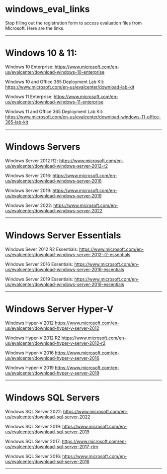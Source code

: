 # windows_eval_links
Stop filling out the registration form to access evaluation files from Microsoft. Here are the links.


---
# Windows 10 & 11:

Windows 10 Enterprise:
https://www.microsoft.com/en-us/evalcenter/download-windows-10-enterprise

Windows 10 and Office 365 Deployment Lab Kit:
https://www.microsoft.com/en-us/evalcenter/download-lab-kit

Windows 11 Enterprise:
https://www.microsoft.com/en-us/evalcenter/download-windows-11-enterprise

Windows 11 and Office 365 Deployment Lab Kit:
https://www.microsoft.com/en-us/evalcenter/download-windows-11-office-365-lab-kit

---
# Windows Servers

Windows Server 2012 R2: 
https://www.microsoft.com/en-us/evalcenter/download-windows-server-2012-r2

Windows Server 2016:
https://www.microsoft.com/en-us/evalcenter/download-windows-server-2016

Windows Server 2019:
https://www.microsoft.com/en-us/evalcenter/download-windows-server-2019

Windows Server 2022:
https://www.microsoft.com/en-us/evalcenter/download-windows-server-2022

---
# Windows Server Essentials

Windows Sever 2012 R2 Essentials:
https://www.microsoft.com/en-us/evalcenter/download-windows-server-2012-r2-essentials

Windows Server 2016 Essentials:
https://www.microsoft.com/en-us/evalcenter/download-windows-server-2016-essentials

Windows Server 2019 Essentials:
https://www.microsoft.com/en-us/evalcenter/download-windows-server-2019-essentials

---
# Windows Server Hyper-V

Windows Hyper-V 2012
https://www.microsoft.com/en-us/evalcenter/download-hyper-v-server-2012

Windows Hyper-V 2012 R2
https://www.microsoft.com/en-us/evalcenter/download-hyper-v-server-2012-r2

Windows Hyper-V 2016
https://www.microsoft.com/en-us/evalcenter/download-hyper-v-server-2016

Windows Hyper-V 2019
https://www.microsoft.com/en-us/evalcenter/download-hyper-v-server-2019

---
# Windows SQL Servers

Windows SQL Server 2022:
https://www.microsoft.com/en-us/evalcenter/download-sql-server-2022

Windows SQL Server 2019:
https://www.microsoft.com/en-us/evalcenter/download-sql-server-2019

Windows SQL Server 2017:
https://www.microsoft.com/en-us/evalcenter/download-sql-server-2017-rtm

Windows SQL Server 2016:
https://www.microsoft.com/en-us/evalcenter/download-sql-server-2016

---
